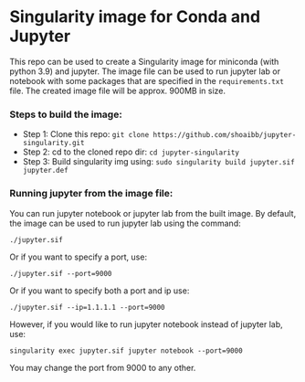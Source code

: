 # Singularity image for Conda and Jupyter

This repo can be used to create a Singularity image for miniconda (with python 3.9) and jupyter. The image file can be used to run jupyter lab or notebook with some packages that are specified in the `requirements.txt` file. The created image file will be approx. 900MB in size.

### Steps to build the image:

- Step 1: Clone this repo: `git clone https://github.com/shoaibb/jupyter-singularity.git`
- Step 2: cd to the cloned repo dir: `cd jupyter-singularity`
- Step 3: Build singularity img using: `sudo singularity build jupyter.sif jupyter.def`

### Running jupyter from the image file:

You can run jupyter notebook or jupyter lab from the built image. By default, the image can be used to run jupyter lab using the command: 

`./jupyter.sif`

Or if you want to specify a port, use: 

`./jupyter.sif --port=9000`

Or if you want to specify both a port and ip use: 

`./jupyter.sif --ip=1.1.1.1 --port=9000`

However, if you would like to run jupyter notebook instead of jupyter lab, use: 

`singularity exec jupyter.sif jupyter notebook --port=9000` 

You may change the port from 9000 to any other.

